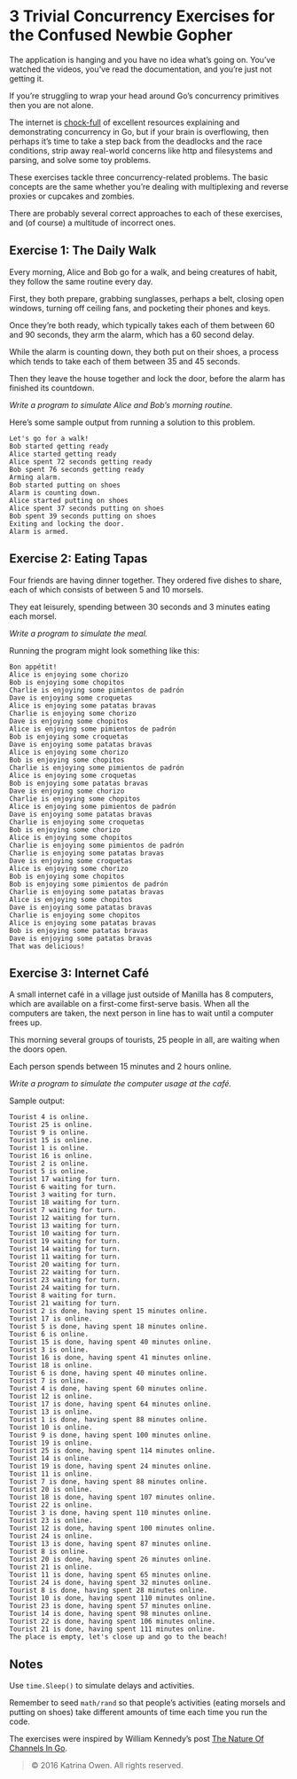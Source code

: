 # 3 Trivial Concurrency Exercises for the Confused Newbie Gopher

The application is hanging and you have no idea what’s going on. You’ve watched
the videos, you’ve read the documentation, and you’re just not getting it.

If you’re struggling to wrap your head around Go’s concurrency primitives then
you are not alone.

The internet is [chock-full](https://github.com/golang/go/wiki/LearnConcurrency)
of excellent resources explaining and demonstrating concurrency in Go, but if
your brain is overflowing, then perhaps it’s time to take a step back from the
deadlocks and the race conditions, strip away real-world concerns like http and
filesystems and parsing, and solve some toy problems.

These exercises tackle three concurrency-related problems. The basic concepts
are the same whether you’re dealing with multiplexing and reverse proxies or
cupcakes and zombies.

There are probably several correct approaches to each of these exercises, and
(of course) a multitude of incorrect ones.

## Exercise 1: The Daily Walk

Every morning, Alice and Bob go for a walk, and being creatures of habit, they
follow the same routine every day.

First, they both prepare, grabbing sunglasses, perhaps a belt, closing open
windows, turning off ceiling fans, and pocketing their phones and keys.

Once they’re both ready, which typically takes each of them between 60 and 90
seconds, they arm the alarm, which has a 60 second delay.

While the alarm is counting down, they both put on their shoes, a process which
tends to take each of them between 35 and 45 seconds.

Then they leave the house together and lock the door, before the alarm has
finished its countdown.

*Write a program to simulate Alice and Bob’s morning routine.*

Here’s some sample output from running a solution to this problem.

```
Let's go for a walk!
Bob started getting ready
Alice started getting ready
Alice spent 72 seconds getting ready
Bob spent 76 seconds getting ready
Arming alarm.
Bob started putting on shoes
Alarm is counting down.
Alice started putting on shoes
Alice spent 37 seconds putting on shoes
Bob spent 39 seconds putting on shoes
Exiting and locking the door.
Alarm is armed.
```

## Exercise 2: Eating Tapas

Four friends are having dinner together. They ordered five dishes to share, each
of which consists of between 5 and 10 morsels.

They eat leisurely, spending between 30 seconds and 3 minutes eating each morsel.

*Write a program to simulate the meal.*

Running the program might look something like this:

```
Bon appétit!
Alice is enjoying some chorizo
Bob is enjoying some chopitos
Charlie is enjoying some pimientos de padrón
Dave is enjoying some croquetas
Alice is enjoying some patatas bravas
Charlie is enjoying some chorizo
Dave is enjoying some chopitos
Alice is enjoying some pimientos de padrón
Bob is enjoying some croquetas
Dave is enjoying some patatas bravas
Alice is enjoying some chorizo
Bob is enjoying some chopitos
Charlie is enjoying some pimientos de padrón
Alice is enjoying some croquetas
Bob is enjoying some patatas bravas
Dave is enjoying some chorizo
Charlie is enjoying some chopitos
Alice is enjoying some pimientos de padrón
Dave is enjoying some patatas bravas
Charlie is enjoying some croquetas
Bob is enjoying some chorizo
Alice is enjoying some chopitos
Charlie is enjoying some pimientos de padrón
Charlie is enjoying some patatas bravas
Dave is enjoying some croquetas
Alice is enjoying some chorizo
Bob is enjoying some chopitos
Bob is enjoying some pimientos de padrón
Charlie is enjoying some patatas bravas
Alice is enjoying some chopitos
Dave is enjoying some patatas bravas
Charlie is enjoying some chopitos
Alice is enjoying some patatas bravas
Bob is enjoying some patatas bravas
Dave is enjoying some patatas bravas
That was delicious!
```

## Exercise 3: Internet Café

A small internet café in a village just outside of Manilla has 8 computers,
  which are available on a first-come first-serve basis. When all the computers
  are taken, the next person in line has to wait until a computer frees up.

This morning several groups of tourists, 25 people in all, are waiting when the
doors open.

Each person spends between 15 minutes and 2 hours online.

*Write a program to simulate the computer usage at the café.*

Sample output:

```
Tourist 4 is online.
Tourist 25 is online.
Tourist 9 is online.
Tourist 15 is online.
Tourist 1 is online.
Tourist 16 is online.
Tourist 2 is online.
Tourist 5 is online.
Tourist 17 waiting for turn.
Tourist 6 waiting for turn.
Tourist 3 waiting for turn.
Tourist 18 waiting for turn.
Tourist 7 waiting for turn.
Tourist 12 waiting for turn.
Tourist 13 waiting for turn.
Tourist 10 waiting for turn.
Tourist 19 waiting for turn.
Tourist 14 waiting for turn.
Tourist 11 waiting for turn.
Tourist 20 waiting for turn.
Tourist 22 waiting for turn.
Tourist 23 waiting for turn.
Tourist 24 waiting for turn.
Tourist 8 waiting for turn.
Tourist 21 waiting for turn.
Tourist 2 is done, having spent 15 minutes online.
Tourist 17 is online.
Tourist 5 is done, having spent 18 minutes online.
Tourist 6 is online.
Tourist 15 is done, having spent 40 minutes online.
Tourist 3 is online.
Tourist 16 is done, having spent 41 minutes online.
Tourist 18 is online.
Tourist 6 is done, having spent 40 minutes online.
Tourist 7 is online.
Tourist 4 is done, having spent 60 minutes online.
Tourist 12 is online.
Tourist 17 is done, having spent 64 minutes online.
Tourist 13 is online.
Tourist 1 is done, having spent 88 minutes online.
Tourist 10 is online.
Tourist 9 is done, having spent 100 minutes online.
Tourist 19 is online.
Tourist 25 is done, having spent 114 minutes online.
Tourist 14 is online.
Tourist 19 is done, having spent 24 minutes online.
Tourist 11 is online.
Tourist 7 is done, having spent 88 minutes online.
Tourist 20 is online.
Tourist 18 is done, having spent 107 minutes online.
Tourist 22 is online.
Tourist 3 is done, having spent 110 minutes online.
Tourist 23 is online.
Tourist 12 is done, having spent 100 minutes online.
Tourist 24 is online.
Tourist 13 is done, having spent 87 minutes online.
Tourist 8 is online.
Tourist 20 is done, having spent 26 minutes online.
Tourist 21 is online.
Tourist 11 is done, having spent 65 minutes online.
Tourist 24 is done, having spent 32 minutes online.
Tourist 8 is done, having spent 28 minutes online.
Tourist 10 is done, having spent 110 minutes online.
Tourist 23 is done, having spent 57 minutes online.
Tourist 14 is done, having spent 98 minutes online.
Tourist 22 is done, having spent 106 minutes online.
Tourist 21 is done, having spent 111 minutes online.
The place is empty, let's close up and go to the beach!
```

## Notes

Use `time.Sleep()` to simulate delays and activities.

Remember to seed `math/rand` so that people’s activities (eating morsels and
putting on shoes) take different amounts of time each time you run the code.

The exercises were inspired by William Kennedy’s post [The Nature Of Channels In
Go](http://www.goinggo.net/2014/02/the-nature-of-channels-in-go.html).

> © 2016 Katrina Owen. All rights reserved.
